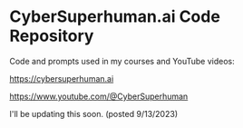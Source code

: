 # CyberSuperhuman.ai Code Repository
Code and prompts used in my courses and YouTube videos:

https://cybersuperhuman.ai

https://www.youtube.com/@CyberSuperhuman

I'll be updating this soon. (posted 9/13/2023)
